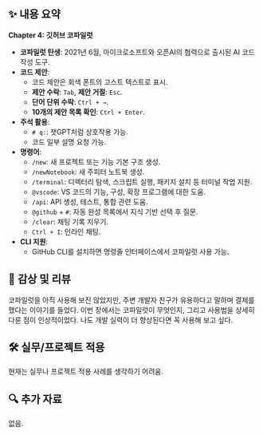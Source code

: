 ## ✨ 내용 요약

**Chapter 4: 깃허브 코파일럿**

- **코파일럿 탄생**: 2021년 6월, 마이크로소프트와 오픈AI의 협력으로 출시된 AI 코드 작성 도구.
- **코드 제안**:
  - 코드 제안은 회색 폰트의 고스트 텍스트로 표시.
  - **제안 수락**: `Tab`, **제안 거절**: `Esc`.
  - **단어 단위 수락**: `Ctrl + →`.
  - **10개의 제안 목록 확인**: `Ctrl + Enter`.
- **주석 활용**:
  - `# q:`: 챗GPT처럼 상호작용 가능.
  - 코드 일부 설명 요청 가능.
- **명령어**:
  - `/new`: 새 프로젝트 또는 기능 기본 구조 생성.
  - `/newNotebook`: 새 주피터 노트북 생성.
  - `/terminal`: 디렉터리 탐색, 스크립트 실행, 패키지 설치 등 터미널 작업 지원.
  - `@vscode`: VS 코드의 기능, 구성, 확장 프로그램에 대한 도움.
  - `/api`: API 생성, 테스트, 통합 관련 도움.
  - `@github` + `#`: 자동 완성 목록에서 지식 기반 선택 후 질문.
  - `/clear`: 채팅 기록 지우기.
  - `Ctrl + I`: 인라인 채팅.
- **CLI 지원**:
  - GitHub CLI를 설치하면 명령줄 인터페이스에서 코파일럿 사용 가능.

## 📝 감상 및 리뷰

코파일럿을 아직 사용해 보진 않았지만, 주변 개발자 친구가 유용하다고 말하며 결제를 했다는 이야기를 들었다. 이번 장에서는 코파일럿이 무엇인지, 그리고 사용법을 상세히 다룬 점이 인상적이었다. 나도 개발 실력이 더 향상된다면 꼭 사용해 보고 싶다.

## 🛠️ 실무/프로젝트 적용

현재는 실무나 프로젝트 적용 사례를 생각하기 어려움.

## 🔍 추가 자료

없음.
